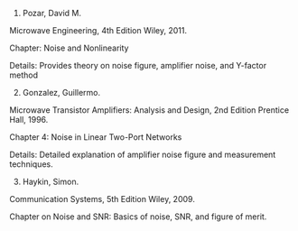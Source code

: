 1. Pozar, David M.

Microwave Engineering, 4th Edition
Wiley, 2011.

Chapter: Noise and Nonlinearity

Details: Provides theory on noise figure, amplifier noise, and Y-factor method

2. Gonzalez, Guillermo.

Microwave Transistor Amplifiers: Analysis and Design, 2nd Edition
Prentice Hall, 1996.

Chapter 4: Noise in Linear Two-Port Networks

Details: Detailed explanation of amplifier noise figure and measurement techniques.

3. Haykin, Simon.

Communication Systems, 5th Edition
Wiley, 2009.

Chapter on Noise and SNR: Basics of noise, SNR, and figure of merit.
